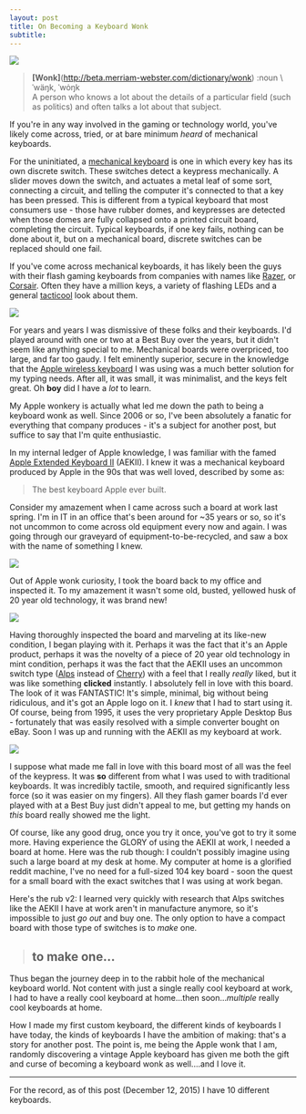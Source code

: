 ```yaml
---
layout: post
title: On Becoming a Keyboard Wonk
subtitle:
---
```

![](http://imgur.com/5oLoDXV.jpg)
> **[Wonk]**(http://beta.merriam-webster.com/dictionary/wonk)
:noun \ˈwäŋk, ˈwȯŋk  
A person who knows a lot about the details of a particular field (such as politics) and often talks a lot about that subject.

If you're in any way involved in the gaming or technology world, you've likely come across, tried, or at bare minimum _heard_ of mechanical keyboards.

For the uninitiated, a [mechanical keyboard](http://www.pcworld.com/article/240939/mechanical_keyboards_should_you_switch_.html) is one in which every key has its own discrete switch. These switches detect a keypress mechanically. A slider moves down the switch, and actuates a metal leaf of some sort, connecting a circuit, and telling the computer it's connected to that a key has been pressed. This is different from a typical keyboard that most consumers use - those have rubber domes, and keypresses are detected when those domes are fully collapsed onto a printed circuit board, completing the circuit. Typical keyboards, if one key fails, nothing can be done about it, but on a mechanical board, discrete switches can be replaced should one fail.

If you've come across mechanical keyboards, it has likely been the guys with their flash gaming keyboards from companies with names like [Razer](http://www.razerzone.com/gaming-keyboards-keypads), or [Corsair](http://www.corsair.com/en/gaming-keyboards). Often they have a million keys, a variety of flashing LEDs and a general [tacticool](http://www.urbandictionary.com/define.php?term=Tacticool) look about them.

![](http://imgur.com/mFFYRou.jpg)

For years and years I was dismissive of these folks and their keyboards. I'd played around with one or two at a Best Buy over the years, but it didn't seem like anything special to me. Mechanical boards were overpriced, too large, and far too gaudy. I felt eminently superior, secure in the knowledge that the [Apple wireless keyboard](https://en.wikipedia.org/wiki/Apple_Wireless_Keyboard) I was using was a much better solution for my typing needs. After all, it was small, it was minimalist, and the keys felt great. Oh **boy** did I have a _lot_ to learn.

My Apple wonkery is actually what led me down the path to being a keyboard wonk as well. Since 2006 or so, I've been absolutely a fanatic for everything that company produces - it's a subject for another post, but suffice to say that I'm quite enthusiastic.

In my internal ledger of Apple knowledge, I was familiar with the famed [Apple Extended Keyboard II](https://en.wikipedia.org/wiki/Apple_Extended_Keyboard) (AEKII). I knew it was a mechanical keyboard produced by Apple in the 90s that was well loved, described by some as:
>The best keyboard Apple ever built.

Consider my amazement when I came across such a board at work last spring. I'm in IT in an office that's been around for ~35 years or so, so it's not uncommon to come across old equipment every now and again. I was going through our graveyard of equipment-to-be-recycled, and saw a box with the name of something I knew.

![](http://i.imgur.com/HZnlHOS.jpg)

Out of Apple wonk curiosity, I took the board back to my office and inspected it. To my amazement it wasn't some old, busted, yellowed husk of 20 year old technology, it was brand new!

![](http://imgur.com/RM0ALym.jpg)

Having thoroughly inspected the board and marveling at its like-new condition, I began playing with it. Perhaps it was the fact that it's an Apple product, perhaps it was the novelty of a piece of 20 year old technology in mint condition, perhaps it was the fact that the AEKII uses an uncommon switch type ([Alps](http://deskthority.net/wiki/Alps_SKCM_White_Damped) instead of [Cherry](http://deskthority.net/wiki/Cherry_MX)) with a feel that I really _really_ liked, but it was like something **clicked** instantly. I absolutely fell in love with this board. The look of it was FANTASTIC! It's simple, minimal, big without being ridiculous, and it's got an Apple logo on it. I _knew_ that I had to start using it. Of course, being from 1995, it uses the very proprietary Apple Desktop Bus - fortunately that was easily resolved with a simple converter bought on eBay. Soon I was up and running with the AEKII as my keyboard at work.

![](http://imgur.com/yqZXaag.jpg)

I suppose what made me fall in love with this board most of all was the feel of the keypress. It was **so** different from what I was used to with traditional keyboards. It was incredibly tactile, smooth, and required significantly less force (so it was easier on my fingers). All they flash gamer boards I'd ever played with at a Best Buy just didn't appeal to me, but getting my hands on _this_ board  really showed me the light.

Of course, like any good drug, once you try it once, you've got to try it some more. Having experience the GLORY of using the AEKII at work, I needed a board at home. Here was the rub though: I couldn't possibly imagine using such a large board at my desk at home. My computer at home is a glorified reddit machine, I've no need for a full-sized 104 key board - soon the quest for a small board with the exact switches that I was using at work began.

Here's the rub v2: I learned very quickly with research that Alps switches like the AEKII I have at work aren't in manufacture anymore, so it's impossible to just _go out_ and buy one. The only option to have a compact board with those type of switches is to _make_ one.

>## to make one...

Thus began the journey deep in to the rabbit hole of the mechanical keyboard world. Not content with just a single really cool keyboard at work, I had to have a really cool keyboard at home...then soon..._multiple_ really cool keyboards at home.

How I made my first custom keyboard, the different kinds of keyboards I have today, the kinds of keyboards I have the ambition of making: that's a story for another post. The point is, me being the Apple wonk that I am, randomly discovering a vintage Apple keyboard has given me both the gift and curse of becoming a keyboard wonk as well....and I love it.

---

For the record, as of this post (December 12, 2015) I have 10 different keyboards.
